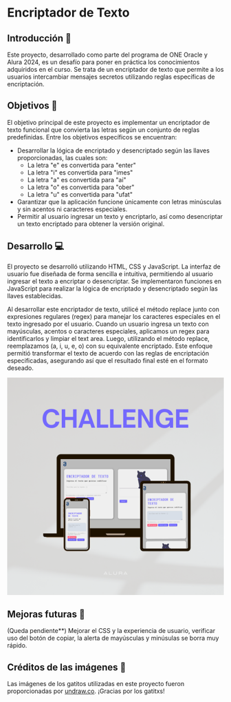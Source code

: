 # Encriptador de Texto

## Introducción 🚀
Este proyecto, desarrollado como parte del programa de ONE Oracle y Alura 2024, es un desafío para poner en práctica los conocimientos adquiridos en el curso. Se trata de un encriptador de texto que permite a los usuarios intercambiar mensajes secretos utilizando reglas específicas de encriptación.

## Objetivos 🎯
El objetivo principal de este proyecto es implementar un encriptador de texto funcional que convierta las letras según un conjunto de reglas predefinidas. Entre los objetivos específicos se encuentran:
- Desarrollar la lógica de encriptado y desencriptado según las llaves proporcionadas, las cuales son:
  - La letra "e" es convertida para "enter"
  - La letra "i" es convertida para "imes"
  - La letra "a" es convertida para "ai"
  - La letra "o" es convertida para "ober"
  - La letra "u" es convertida para "ufat"
- Garantizar que la aplicación funcione únicamente con letras minúsculas y sin acentos ni caracteres especiales.
- Permitir al usuario ingresar un texto y encriptarlo, así como desencriptar un texto encriptado para obtener la versión original.

## Desarrollo 💻
El proyecto se desarrolló utilizando HTML, CSS y JavaScript. La interfaz de usuario fue diseñada de forma sencilla e intuitiva, permitiendo al usuario ingresar el texto a encriptar o desencriptar. Se implementaron funciones en JavaScript para realizar la lógica de encriptado y desencriptado según las llaves establecidas.

Al desarrollar este encriptador de texto, utilicé el método replace junto con expresiones regulares (regex) para manejar los caracteres especiales en el texto ingresado por el usuario. Cuando un usuario ingresa un texto con mayúsculas, acentos o caracteres especiales, aplicamos un regex para identificarlos y limpiar el text area. Luego, utilizando el método replace, reemplazamos (a, i, u, e, o) con su equivalente encriptado. Este enfoque permitió transformar el texto de acuerdo con las reglas de encriptación especificadas, asegurando así que el resultado final esté en el formato deseado.

![Mockup](imgs/mockup.png)


## Mejoras futuras 🌟
(Queda pendiente**)
Mejorar el CSS y la experiencia de usuario, verificar uso del botón de copiar, la alerta de mayúsculas y minúsulas se borra muy rápido.

## Créditos de las imágenes 📸
Las imágenes de los gatitos utilizadas en este proyecto fueron proporcionadas por [undraw.co](https://undraw.co). ¡Gracias por los gatitxs!
